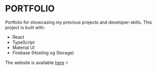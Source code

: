 # PORTFOLIO

Portfolio for showcasing my previous projects and developer-skills. This project is built with:

- React
- TypeScript
- Material UI
- Firebase (Hosting og Storage)

The website is available [here](https://martinnilsen.no) :zap:
